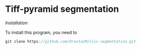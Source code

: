 # Tiff-pyramid segmentation

*Installation*

To install this program, you need to 
    
```javascript
git clone https://github.com/OrestasM/slic-segmentation.git
```

